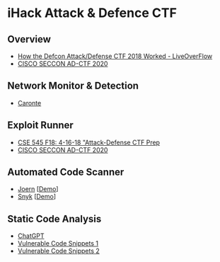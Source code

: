 # iHack Attack & Defence CTF

## Overview
- [How the Defcon Attack/Defense CTF 2018 Worked - LiveOverFlow](https://www.youtube.com/watch?v=RkaLyji9pNs)
- [CISCO SECCON AD-CTF 2020](https://medium.com/csictf/cisco-seccon-2020-ad-ctf-2614b27f387a)

## Network Monitor & Detection
- [Caronte](https://github.com/eciavatta/caronte)

## Exploit Runner
- [CSE 545 F18: 4-16-18 "Attack-Defense CTF Prep](https://github.com/AchyuthaBharadwaj/PCTF)
- [CISCO SECCON AD-CTF 2020](https://medium.com/csictf/cisco-seccon-2020-ad-ctf-2614b27f387a)

## Automated Code Scanner
- [Joern](https://github.com/joernio/joern) [[Demo](https://www.youtube.com/watch?v=qtGRNb_2Khs)]
- [Snyk](https://github.com/snyk/) [[Demo](https://www.youtube.com/watch?v=tyL3Ouais1c)]

## Static Code Analysis 
- [ChatGPT](https://chat.openai.com/chat)
- [Vulnerable Code Snippets 1](https://github.com/snoopysecurity/Vulnerable-Code-Snippets)
- [Vulnerable Code Snippets 2](https://github.com/yeswehack/vulnerable-code-snippets)
